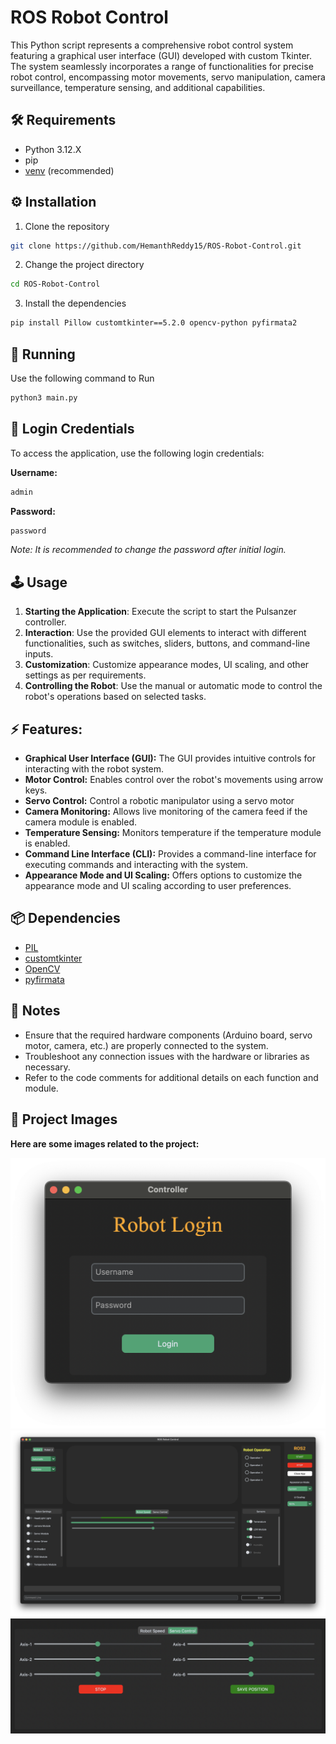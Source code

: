 
# ROS Robot Control

This Python script represents a comprehensive robot control system featuring a graphical user interface (GUI) developed with custom Tkinter. The system seamlessly incorporates a range of functionalities for precise robot control, encompassing motor movements, servo manipulation, camera surveillance, temperature sensing, and additional capabilities.

## 🛠️ Requirements

- Python 3.12.X
- pip
- [venv](https://packaging.python.org/en/latest/guides/installing-using-pip-and-virtual-environments/) (recommended)

## ⚙️ Installation

1. Clone the repository 
```bash
git clone https://github.com/HemanthReddy15/ROS-Robot-Control.git
```
2. Change the project directory
```bash
cd ROS-Robot-Control
```
3. Install the dependencies 
```bash
pip install Pillow customtkinter==5.2.0 opencv-python pyfirmata2
```
## 🤖 Running
Use the following command to Run
```bash
python3 main.py
```
## 🔑 Login Credentials
To access the application, use the following login credentials:

**Username:** 
```bash 
admin
```
**Password:** 
```bash
password
```
*Note: It is recommended to change the password after initial login.*

## 🕹️ Usage 
1. **Starting the Application**: Execute the script to start the Pulsanzer controller.
2. **Interaction**: Use the provided GUI elements to interact with different functionalities, such as switches, sliders, buttons, and command-line inputs.
3. **Customization**: Customize appearance modes, UI scaling, and other settings as per requirements.
4. **Controlling the Robot**: Use the manual or automatic mode to control the robot's operations based on selected tasks.

## ⚡️ Features:
- **Graphical User Interface (GUI):** The GUI provides intuitive controls for interacting with the robot system.
- **Motor Control:** Enables control over the robot's movements using arrow keys.
- **Servo Control:** Control a robotic manipulator using a servo motor
- **Camera Monitoring:** Allows live monitoring of the camera feed if the camera module is enabled.
- **Temperature Sensing:** Monitors temperature if the temperature module is enabled.
- **Command Line Interface (CLI):** Provides a command-line interface for executing commands and interacting with the system.
- **Appearance Mode and UI Scaling:** Offers options to customize the appearance mode and UI scaling according to user preferences.

## 📦 Dependencies

- [PIL](https://pypi.org/project/pillow/)
- [customtkinter](https://pypi.org/project/customtkinter/0.3/)
- [OpenCV](https://pypi.org/project/opencv-python/)
- [pyfirmata](https://pypi.org/project/pyFirmata/)

## 📝 Notes

- Ensure that the required hardware components (Arduino board, servo motor, camera, etc.) are properly connected to the system.
- Troubleshoot any connection issues with the hardware or libraries as necessary.
- Refer to the code comments for additional details on each function and module.


## 🌄 Project Images
**Here are some images related to the project:**

![Image 1](images/login.png)
![Image 2](images/control1.png)
![Image 2](images/ServoControl1.png)
